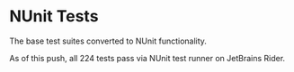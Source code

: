 # NUnit Tests

The base test suites converted to NUnit functionality.

As of this push, all 224 tests pass via NUnit test runner on JetBrains Rider.
